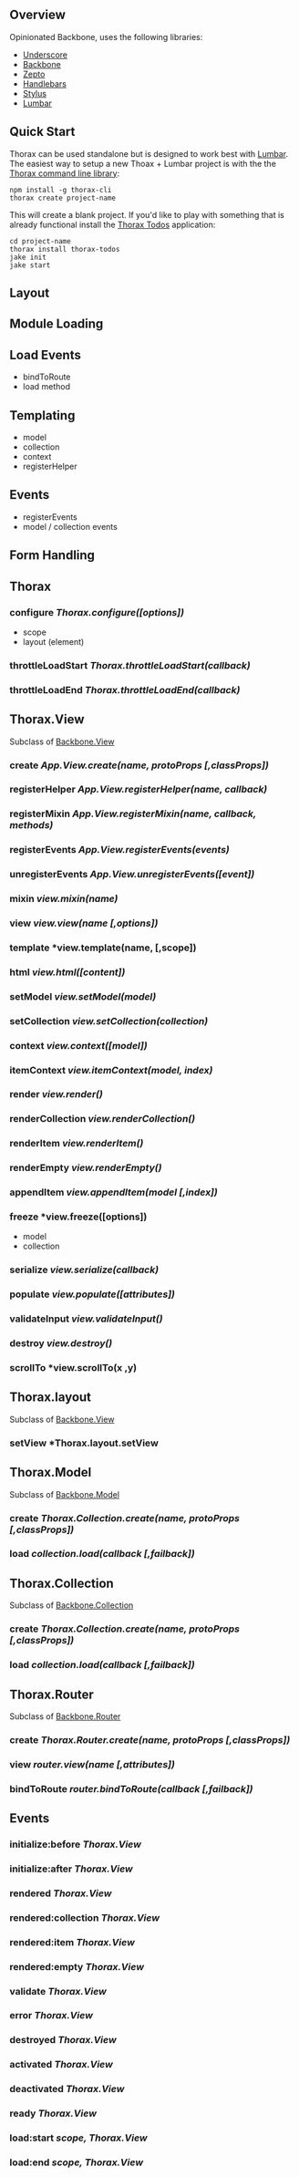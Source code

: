 
## Overview

Opinionated Backbone, uses the following libraries:

- [Underscore](http://documentcloud.github.com/underscore/)
- [Backbone](http://documentcloud.github.com/backbone/)
- [Zepto](https://github.com/madrobby/zepto)
- [Handlebars](http://www.handlebarsjs.com/)
- [Stylus](http://learnboost.github.com/stylus/)
- [Lumbar](http://walmartlabs.github.com/lumbar)

## Quick Start

Thorax can be used standalone but is designed to work best with [Lumbar](http://walmartlabs.github.com/lumbar). The easiest way to setup a new Thoax + Lumbar project is with the the [Thorax command line library](http://walmartlabs.github.com/thorax-cli):

    npm install -g thorax-cli
    thorax create project-name

This will create a blank project. If you'd like to play with something that is already functional install the [Thorax Todos](http://walmartlabs.github.com/thorax-todos) application:

    cd project-name
    thorax install thorax-todos
    jake init
    jake start

## Layout

## Module Loading

## Load Events

- bindToRoute
- load method

## Templating

- model
- collection
- context
- registerHelper

## Events

- registerEvents
- model / collection events

## Form Handling



## Thorax

### configure *Thorax.configure([options])*

- scope
- layout (element)

### throttleLoadStart *Thorax.throttleLoadStart(callback)*

### throttleLoadEnd *Thorax.throttleLoadEnd(callback)*




## Thorax.View 

Subclass of [Backbone.View](http://documentcloud.github.com/backbone/#View)

### create *App.View.create(name, protoProps [,classProps])*

### registerHelper *App.View.registerHelper(name, callback)*

### registerMixin *App.View.registerMixin(name, callback, methods)*

### registerEvents *App.View.registerEvents(events)*

### unregisterEvents *App.View.unregisterEvents([event])*

### mixin *view.mixin(name)*

### view *view.view(name [,options])*

### template *view.template(name, [,scope])

### html *view.html([content])*

### setModel *view.setModel(model)*

### setCollection *view.setCollection(collection)*

### context *view.context([model])*

### itemContext *view.itemContext(model, index)*

### render *view.render()*

### renderCollection *view.renderCollection()*

### renderItem *view.renderItem()*

### renderEmpty *view.renderEmpty()*

### appendItem *view.appendItem(model [,index])*

### freeze *view.freeze([options])

- model
- collection

### serialize *view.serialize(callback)*

### populate *view.populate([attributes])*

### validateInput *view.validateInput()*

### destroy *view.destroy()*

### scrollTo *view.scrollTo(x ,y)

## Thorax.layout

Subclass of [Backbone.View](http://documentcloud.github.com/backbone/#View)

### setView *Thorax.layout.setView

## Thorax.Model

Subclass of [Backbone.Model](http://documentcloud.github.com/backbone/#Model)

### create *Thorax.Collection.create(name, protoProps [,classProps])*
### load *collection.load(callback [,failback])*

## Thorax.Collection

Subclass of [Backbone.Collection](http://documentcloud.github.com/backbone/#Collection)

### create *Thorax.Collection.create(name, protoProps [,classProps])*
### load *collection.load(callback [,failback])*

## Thorax.Router

Subclass of [Backbone.Router](http://documentcloud.github.com/backbone/#Router)

### create *Thorax.Router.create(name, protoProps [,classProps])*
### view *router.view(name [,attributes])*
### bindToRoute *router.bindToRoute(callback [,failback])*

## Events

### initialize:before *Thorax.View*

### initialize:after *Thorax.View*

### rendered *Thorax.View*

### rendered:collection *Thorax.View*

### rendered:item *Thorax.View*

### rendered:empty *Thorax.View*

### validate *Thorax.View*

### error *Thorax.View*

### destroyed *Thorax.View*

### activated *Thorax.View*

### deactivated *Thorax.View*

### ready *Thorax.View*

### load:start *scope, Thorax.View*

### load:end *scope, Thorax.View*

